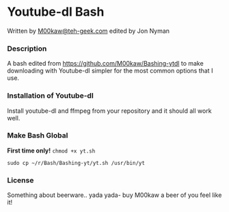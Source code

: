 # Youtube-dl Bash

Written by M00kaw@teh-geek.com edited by Jon Nyman

### Description

A bash edited from <https://github.com/M00kaw/Bashing-ytdl> to make downloading with Youtube-dl simpler for the most common options that I use.

### Installation of Youtube-dl

Install youtube-dl and ffmpeg from your repository and it should all work well. 

### Make Bash Global

**First time only!** `chmod +x yt.sh`

`sudo cp ~/r/Bash/Bashing-yt/yt.sh /usr/bin/yt`

### License

Something about beerware.. yada yada-  buy M00kaw a beer of you feel like it! 

